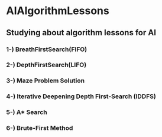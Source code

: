 # AIAlgorithmLessons
## Studying about algorithm lessons for AI
### 1-) BreathFirstSearch(FIFO)
### 2-) DepthFirstSearch(LIFO)
### 3-) Maze Problem Solution
### 4-) Iterative Deepening Depth First-Search (IDDFS)
### 5-) A* Search
### 6-) Brute-First Method
